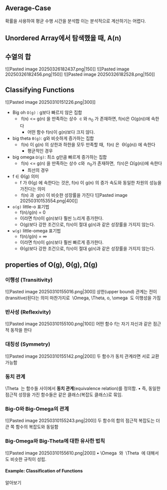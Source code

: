 ## Average-Case
확률을 사용하여 평균 수행 시간을 분석합
이는 분석적으로 계산하기는 어렵다.
## Unordered Array에서 탐색했을 때, A(n)


## 수열의 합
![[Pasted image 20250326182437.png|150]]
![[Pasted image 20250326182456.png|150]]
![[Pasted image 20250326182528.png|150]]
## Classifying Functions
![[Pasted image 20250310151226.png|300]]
- Big oh `O(g)` : g보다 빠르지 않은 집합
	-  f(n) <= g(n) 을 만족하는 상수  c 와 n<sub>0</sub> 가 존재하면, f(n)은 O(g(n))에 속한다
		- 어떤 함수 f(n)이 g(n)보다 크지 않다.
- big theta `Θ(g)`: g와 비슷하게 증가하는 집합
	-  f(n) 이 g(n) 의 상한과 하한을 모두 만족할 때,  f(n) 은  Θ(g(n)) 에 속한다
		- 평균적인 경우
- big omega `Ω(g)`: 최소 g만큼 빠르게 증가하는 집합
	-  f(n) <= g(n) 을 만족하는 상수 c와  n<sub>0</sub>가 존재하면,  f(n)은 Ω(g(n))에 속한다
		- 최선의 경우
-  f ∈ Θ(g)  의미
	- f 가  Θ(g) 에 속한다는 것은,  f(n) 이  g(n) 의 증가 속도와 동일한 차원의 성능을 가진다는 의미
	-  f(n) 과  g(n) 이 비슷한 성장률을 가진다
![[Pasted image 20250310153554.png|400]]
- `o(g)` little-o 표기법
	- f(n)/g(n) = 0
	- 이라면 f(n)이 g(n)보다 훨씬 느리게 증가한다.
	- O(g)보다 강한 조건으로, f(n)이 절대 g(n)과 같은 성장률을 가지지 않는다.
- `w(g)` little-omega 표기법
	- f(n)/g(n) = ∞
	- 이라면 f(n)이 g(n)보다 훨씬 빠르게 증가한다.
	- Θ(g)보다 강한 조건으로, f(n)이 절대 g(n)과 같은 성장률을 가지지 않는다.
## properties of O(g), Θ(g), Ω(g)
### 이행성 (Transitivity)
![[Pasted image 20250310155016.png|300]]
상한(upper bound) 관계는 전이(transitive)된다는 의미
마찬가지로  \Omega, \Theta, o, \omega  도 이행성을 가짐
### 반사성 (Reflexivity)
![[Pasted image 20250310155100.png|100]]
어떤 함수 f는 자기 자신과 같은 점근적 동작을 한다
### 대칭성 (Symmetry)
![[Pasted image 20250310155142.png|200]]
두 함수가 동치 관계라면 서로 교환 가능함
### 동치 관계
\Theta  는 함수들 사이에서 **동치 관계**(equivalence relation)를 정의함.
• 즉, 동일한 점근적 성장을 가진 함수들은 같은 클래스(복잡도 클래스)로 묶임.
### Big-O와 Big-Omega의 관계
![[Pasted image 20250310155243.png|200]]
두 함수의 합의 점근적 복잡도는 더 큰 쪽 함수의 복잡도와 동일함
### Big-Omega와 Big-Theta에 대한 유사한 법칙
![[Pasted image 20250310155610.png|200]]
• \Omega  와  \Theta  에 대해서도 비슷한 규칙이 성립.
#### Example: Classification of Functions
알아보기
